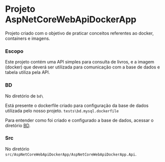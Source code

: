 # Projeto AspNetCoreWebApiDockerApp

Projeto criado com o objetivo de praticar conceitos referentes ao docker, containers e imagens.

### **Escopo**

Este projeto contém uma API simples para consulta de livros, e a imagem (docker) que deverá ser utilizada para comunicação com a base de dados e tabela utiliza pela API.

### **BD**

No diretório de ```bd\```

Está presente o dockerfile criado para configuração da base de dados utilizada pelo nosso projeto. ```tests\bd.mysql.dockerfile```

Para entender como foi criado e configurado a base de dados, acessar o diretório [BD](bd/).

### **Src**

No diretório ```src/AspNetCoreWebApiDockerApp/AspNetCoreWebApiDockerApp.Api```.